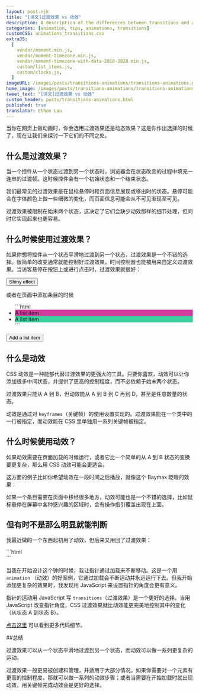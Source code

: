 ```yaml
---
layout: post.njk
title: "[译文]过渡效果 vs 动效"
description: A description of the differences between transitions and animations in web animation.
categories: [animation, tips, animations, transitions]
customCSS: animations_transitions.css
extraJS:
  [
    vendor/moment.min.js,
    vendor/moment-timezone.min.js,
    vendor/moment-timezone-with-data-2010-2020.min.js,
    custom/list_items.js,
    custom/clocks.js,
  ]
imageURL: /images/posts/transitions-animations/transitions-animations.gif
home_image: /images/posts/transitions-animations/transitions-animations.png
tweet_text: "[译文]过渡效果 vs 动效"
custom_header: posts/transitions-animations.html
published: true
translator: Ethon Lau
---
```


当你在网页上做动画时，你会选用过渡效果还是动态效果？这是你作出选择的时候了，现在让我们来探讨一下它们的不同之处。

## 什么是过渡效果？

当一个控件从一个状态过渡到另一个状态时，浏览器会在状态改变的过程中填充一连串的过渡帧。这时候控件会有一个初始状态和一个结束状态。

我们最常见的过渡效果是在鼠标悬停时和页面信息展现或移出时的状态。悬停可能会在字体颜色上做一些细微的变化，而页面信息可能会从不可见渐现至可见。

过渡效果被限制在始末两个状态，这决定了它们会缺少动效那样的细节处理，但同时它实现起来也更容易。

## 什么时候使用过渡效果？

如果你想将控件从一个状态平滑地过渡到另一个状态，过渡效果是一个不错的选择。很简单的改变通常就能控制好过渡效果，时间控制器也能被用来自定义过渡效果。当访客悬停在按钮上或进行点击时，过渡效果就很好：

<section class="shiny demo-container tap-to-activate">
  <button>Shiny effect</button>
</section>

或者在页面中添加条目的时候

<section class="add-to-list swing demo-container">
  <ul>
```html
<li class="show" style="background-color: #d13c9e;">A list item</li>
<li class="show" style="background-color: #3cd19e;">A list item</li>
```
  </ul>
  <button>Add a list item</button>
</section>

## 什么是动效

CSS 动效是一种能够代替过渡效果的更强大的工具。只要你喜欢，动效可以让你添加很多中间状态，并提供了更高的控制程度，而不必依赖于始末两个状态。

过渡效果只能从 A 到 B，但动效能从 A 到 B 到 C 再到 D，甚至是任意数量的状态。

动效是通过对 `keyframes`（关键帧）的使用设置实现的。过渡效果能在一个类中的一行被指定，而动效能在 CSS 里单独用一系列关键帧被指定。

## 什么时候使用动效？

如果动效需要在页面加载的时候运行，或者它比一个简单的从 A 到 B 状态的变换要更复杂，那么用 CSS 动效可能会更适合。

这方面的例子比如你希望动效在一段时间之后播放，就像这个 Baymax 眨眼的效果：

<section class="demo-container baymax-container">
  <a href="http://codepen.io/donovanh/full/ZYaMjw/" class="baymax"></a>
</section>

如果一个条目需要在页面中移经很多地方，动效可能也是一个不错的选择，比如鼠标悬停在屏幕中各种感兴趣的区域时，会有操作指引覆盖出现在上面。

## 但有时不是那么明显就能判断

我最近做的一个东西起初用了动效，但后来又用回了过渡效果：

<div class="demo-container clocks single local bounce">
  <article class="clock station">
```html
<div class="hours-container">
  <div class="hours angled"></div>
</div>
<div class="minutes-container">
  <div class="minutes angled"></div>
</div>
<div class="seconds-container">
  <div class="seconds"></div>
</div>
```
  </article>
</div>

当我在开始设计这个钟的时候，我让指针通过加载来不断移动。这是一个用 `animation` （动效）的好案例，它通过加载会不断运动并永远运行下去。但我开始添加更复杂的效果时，我发现用 JavaScript 来设置指针的角度会更有意义。

指针的运动用 JavaScript 写 `transitions`（过渡效果）是一个更好的选择。当用 JavaScript 改变指针角度，CSS 过渡效果就比动效能更完美地控制其中的变化（从状态 A 到状态 B）。

[点击这里](https://cssanimation.rocks/clocks/) 可以看到更多代码细节。

##总结

过渡效果可以从一个状态平滑地过渡到另一个状态，而动效可以做一系列更复杂的运动。

过渡效果一般更易被创建和管理，并适用于大部分情况。如果你需要对一个元素有更高的控制程度，那就可以做一系列的动效步骤；或者当需要在开始加载时就出现动效，用关键帧完成动效会是更好的选择。
